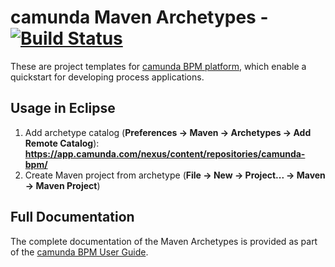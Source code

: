 # camunda Maven Archetypes - [![Build Status](https://buildhive.cloudbees.com/job/camunda/job/camunda-archetypes/badge/icon)](https://buildhive.cloudbees.com/job/camunda/job/camunda-archetypes/)

These are project templates for [camunda BPM platform](http://camunda.org/), which enable a quickstart for developing process applications.


## Usage in Eclipse

1. Add archetype catalog (**Preferences -> Maven -> Archetypes -> Add Remote Catalog**):
    **https://app.camunda.com/nexus/content/repositories/camunda-bpm/**
2. Create Maven project from archetype (**File -> New -> Project... -> Maven -> Maven Project**)


## Full Documentation

The complete documentation of the Maven Archetypes is provided as part of the [camunda BPM User Guide](https://docs.camunda.org/manual/7.4/user-guide/process-applications/maven-archetypes/).
